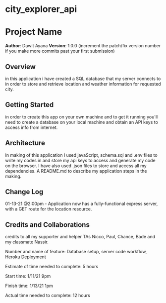 # city_explorer_api

# Project Name

**Author**: Dawit Ayana
**Version**: 1.0.0 (increment the patch/fix version number if you make more commits past your first submission)

## Overview

in this application i have created a SQL database that my server connects to in order to store and retrieve location and weather information for requested city. 

## Getting Started
in order to create this app on your own machine and to get it running you'll need to create a database on your local machine and obtain an API keys to access info from internet. 

## Architecture
In making of this application I used javaScript, schema.sql and .env files to write my codes in and store my api keys to access and generate my code on the browser. I have also used .json files to store and access all my dependencies. A README.md to describe my application steps in the making. 

## Change Log
01-13-21 @2:00pm  - Application now has a fully-functional express server, with a GET route for the location resource.


## Credits and Collaborations
credits to all my supporter and helper TAs Nicco, Paul, Chance, Bade and my classmate Nassir. 


Number and name of feature: Database setup, server code workflow, Heroku Deployment

Estimate of time needed to complete: 5 hours

Start time: 1/11/21 9pm

Finish time: 1/13/21 1pm

Actual time needed to complete: 12 hours
